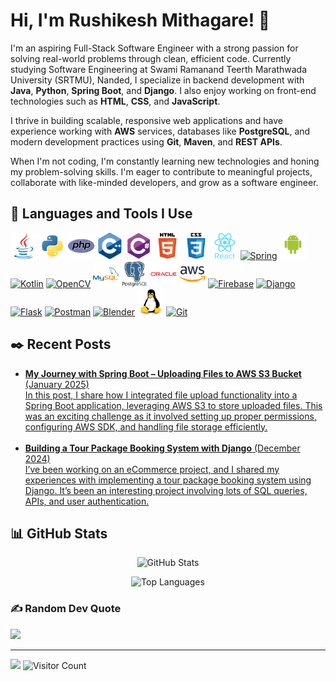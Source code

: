 <h1>Hi, I'm Rushikesh Mithagare! 👋</h1>

<p>
  I'm an aspiring Full-Stack Software Engineer with a strong passion for solving real-world problems through clean, efficient code. Currently studying Software Engineering at Swami Ramanand Teerth Marathwada University (SRTMU), Nanded, I specialize in backend development with <strong>Java</strong>, <strong>Python</strong>, <strong>Spring Boot</strong>, and <strong>Django</strong>. I also enjoy working on front-end technologies such as <strong>HTML</strong>, <strong>CSS</strong>, and <strong>JavaScript</strong>.
</p>

<p>
  I thrive in building scalable, responsive web applications and have experience working with <strong>AWS</strong> services, databases like <strong>PostgreSQL</strong>, and modern development practices using <strong>Git</strong>, <strong>Maven</strong>, and <strong>REST APIs</strong>.
</p>

<p>
  When I'm not coding, I'm constantly learning new technologies and honing my problem-solving skills. I'm eager to contribute to meaningful projects, collaborate with like-minded developers, and grow as a software engineer.
</p>

<h2>🚀 Languages and Tools I Use</h2>
<p>
  <a href="https://www.java.com" target="_blank"><img src="https://raw.githubusercontent.com/devicons/devicon/master/icons/java/java-original.svg" alt="Java" width="42" height="42" /></a>
  <a href="https://www.python.org" target="_blank"><img src="https://raw.githubusercontent.com/devicons/devicon/master/icons/python/python-original.svg" alt="Python" width="42" height="42" /></a>
  <a href="https://www.php.net" target="_blank"><img src="https://raw.githubusercontent.com/devicons/devicon/master/icons/php/php-original.svg" alt="PHP" width="42" height="42" /></a>
  <a href="https://www.cplusplus.com" target="_blank"><img src="https://raw.githubusercontent.com/devicons/devicon/master/icons/cplusplus/cplusplus-original.svg" alt="C++" width="42" height="42" /></a>
  <a href="https://dotnet.microsoft.com/en-us/download/dotnet" target="_blank"><img src="https://raw.githubusercontent.com/devicons/devicon/master/icons/csharp/csharp-original.svg" alt="C#" width="42" height="42" /></a>
  <a href="https://developer.mozilla.org/en-US/docs/Web/HTML" target="_blank"><img src="https://raw.githubusercontent.com/devicons/devicon/master/icons/html5/html5-original-wordmark.svg" alt="HTML5" width="42" height="42" /></a>
  <a href="https://developer.mozilla.org/en-US/docs/Web/CSS" target="_blank"><img src="https://raw.githubusercontent.com/devicons/devicon/master/icons/css3/css3-original-wordmark.svg" alt="CSS3" width="42" height="42" /></a>
  <a href="https://reactjs.org" target="_blank"><img src="https://raw.githubusercontent.com/devicons/devicon/master/icons/react/react-original-wordmark.svg" alt="React" width="42" height="42" /></a>
  <a href="https://spring.io" target="_blank"><img src="https://www.vectorlogo.zone/logos/springio/springio-icon.svg" alt="Spring" width="42" height="42" /></a>
  <a href="https://developer.android.com" target="_blank"><img src="https://raw.githubusercontent.com/devicons/devicon/master/icons/android/android-original-wordmark.svg" alt="Android" width="42" height="42" /></a>
  <a href="https://kotlinlang.org" target="_blank"><img src="https://www.vectorlogo.zone/logos/kotlinlang/kotlinlang-icon.svg" alt="Kotlin" width="42" height="42" /></a>
  <a href="https://opencv.org" target="_blank"><img src="https://www.vectorlogo.zone/logos/opencv/opencv-icon.svg" alt="OpenCV" width="42" height="42" /></a>
  <a href="https://www.mysql.com" target="_blank"><img src="https://raw.githubusercontent.com/devicons/devicon/master/icons/mysql/mysql-original-wordmark.svg" alt="MySQL" width="42" height="42" /></a>
  <a href="https://www.postgresql.org" target="_blank"><img src="https://raw.githubusercontent.com/devicons/devicon/master/icons/postgresql/postgresql-original-wordmark.svg" alt="PostgreSQL" width="42" height="42" /></a>
  <a href="https://www.oracle.com" target="_blank"><img src="https://raw.githubusercontent.com/devicons/devicon/master/icons/oracle/oracle-original.svg" alt="Oracle" width="42" height="42" /></a>
  <a href="https://aws.amazon.com" target="_blank"><img src="https://raw.githubusercontent.com/devicons/devicon/master/icons/amazonwebservices/amazonwebservices-original-wordmark.svg" alt="AWS" width="42" height="42" /></a>
  <a href="https://firebase.google.com" target="_blank"><img src="https://www.vectorlogo.zone/logos/firebase/firebase-icon.svg" alt="Firebase" width="42" height="42" /></a>
  <a href="https://www.djangoproject.com" target="_blank"><img src="https://cdn.worldvectorlogo.com/logos/django.svg" alt="Django" width="42" height="42" /></a>
  <a href="https://flask.palletsprojects.com" target="_blank"><img src="https://www.vectorlogo.zone/logos/palletsprojects_flask/palletsprojects_flask-ar21.svg" alt="Flask" width="42" height="42" /></a>
  <a href="https://www.postman.com" target="_blank"><img src="https://www.vectorlogo.zone/logos/getpostman/getpostman-icon.svg" alt="Postman" width="42" height="42" /></a>
  <a href="https://www.blender.org" target="_blank"><img src="https://download.blender.org/branding/community/blender_community_badge_white.svg" alt="Blender" width="42" height="42" /></a>
  <a href="https://www.linux.org" target="_blank"><img src="https://raw.githubusercontent.com/devicons/devicon/master/icons/linux/linux-original.svg" alt="Linux" width="42" height="42" /></a>
  <a href="https://git-scm.com" target="_blank"><img src="https://www.vectorlogo.zone/logos/git-scm/git-scm-icon.svg" alt="Git" width="42" height="42" /></a>
</p>

<h2>✒️ Recent Posts</h2>
<ul>
  <li><a href="https://github.com/vaibhavxom/Spring-Aws" target="_blank">
    <strong>My Journey with Spring Boot – Uploading Files to AWS S3 Bucket</strong> (January 2025)<br>
    In this post, I share how I integrated file upload functionality into a Spring Boot application, leveraging AWS S3 to store uploaded files. This was an exciting challenge as it involved setting up proper permissions, configuring AWS SDK, and handling file storage efficiently.
    </a></li>
  <br/>
  <li><a href="https://github.com/vaibhavxom/Django-E-comm" target="_blank">
    <strong>Building a Tour Package Booking System with Django</strong> (December 2024)<br>
    I’ve been working on an eCommerce project, and I shared my experiences with implementing a tour package booking system using Django. It’s been an interesting project involving lots of SQL queries, APIs, and user authentication.
    </a></li>
</ul>

<h2>📊 GitHub Stats</h2>
<p align="center">
  <img src="https://github-readme-stats.vercel.app/api?username=vaibhavxom&theme=dark&show_icons=true&locale=en" alt="GitHub Stats" />
</p>
<p align="center">
  <img src="https://github-readme-stats.vercel.app/api/top-langs?username=vaibhavxom&theme=dark&show_icons=true&locale=en&layout=compact" alt="Top Languages" />
</p>

### ✍️ Random Dev Quote
![](https://quotes-github-readme.vercel.app/api?type=horizontal&theme=dark)

---
[![](https://visitcount.itsvg.in/api?id=vaibhavxom&icon=0&color=0)](https://visitcount.itsvg.in)
![Visitor Count](https://profile-counter.glitch.me/vaibhavxom/count.svg)
<!-- Proudly created with GPRM ( https://gprm.itsvg.in ) -->
